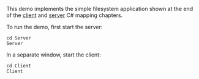 This demo implements the simple filesystem application shown at the
end of the [client][1] and [server][2] C# mapping chapters.

To run the demo, first start the server:

```
cd Server
Server
```

In a separate window, start the client:

```
cd Client
Client
```

[1]: https://doc.zeroc.com/display/Ice37/Example+of+a+File+System+Client+in+C-Sharp
[2]: https://doc.zeroc.com/display/Ice37/Example+of+a+File+System+Server+in+C-Sharp
